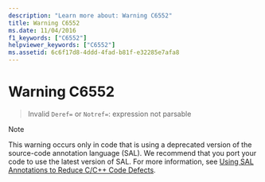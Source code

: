 ```yaml
---
description: "Learn more about: Warning C6552"
title: Warning C6552
ms.date: 11/04/2016
f1_keywords: ["C6552"]
helpviewer_keywords: ["C6552"]
ms.assetid: 6c6f17d8-4ddd-4fad-b81f-e32285e7afa8
---
```

# Warning C6552

> Invalid `Deref=` or `Notref=`: expression not parsable

> [!NOTE]
> This warning occurs only in code that is using a deprecated version of the source-code annotation language (SAL). We recommend that you port your code to use the latest version of SAL. For more information, see [Using SAL Annotations to Reduce C/C++ Code Defects](../code-quality/using-sal-annotations-to-reduce-c-cpp-code-defects.md).
